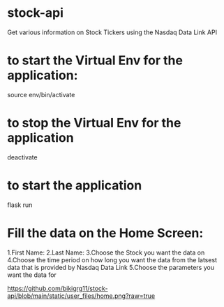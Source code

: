 # stock-api
Get various information on Stock Tickers using the Nasdaq Data Link API


# to start the Virtual Env for the application: 
source env/bin/activate

# to stop the Virtual Env for the application
deactivate

# to start the application
flask run

# Fill the data on the Home Screen:
1.First Name: 
2.Last Name:
3.Choose the Stock you want the data on
4.Choose the time period on how long you want the data from the latsest data that is provided by Nasdaq Data Link
5.Choose the parameters you want the data for

https://github.com/bikigrg11/stock-api/blob/main/static/user_files/home.png?raw=true

